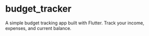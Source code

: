 # budget_tracker
A simple budget tracking app built with Flutter. Track your income, expenses, and current balance.
